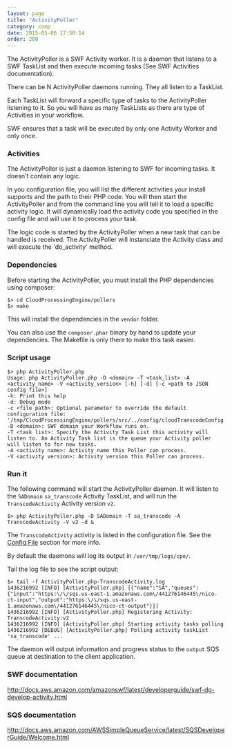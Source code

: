 ```yaml
---
layout: page
title: "ActivityPoller"
category: comp
date: 2015-05-06 17:50:14
order: 200
---
```


The ActivityPoller is a SWF Activity worker. It is a daemon that listens to a SWF TaskList and then execute incoming tasks (See SWF Activities documentation).

There can be N ActivityPoller daemons running. They all listen to a TaskList.

Each TaskList will forward a specific type of tasks to the ActivityPoller listening to it. So you will have as many TaskLists as there are type of Activities in your workflow.

SWF ensures that a task will be executed by only one Activity Worker and only once.

### Activities

The ActivityPoller is just a daemon listening to SWF for incoming tasks. It doesn't contain any logic.

In you configuration file, you will list the different activities your install supports and the path to their PHP code. You will then start the ActivityPoller and from the command line you will tell it to load a specific activity logic. It will dynamically load the activity code you specified in the config file and will use it to process your task.

The logic code is started by the ActivityPoller when a new task that can be handled is received. The ActivityPoller will instanciate the Activity class and will execute the 'do_activity' method.

### Dependencies

Before starting the ActivityPoller, you must install the PHP dependencies using composer:

```
$> cd CloudProcessingEngine/pollers
$> make
```

This will install the dependencies in the `vendor` folder.

You can also use the `composer.phar` binary by hand to update your dependencies. The Makefile is only there to make this task easier.

### Script usage

```
$> php ActivityPoller.php
Usage: php ActivityPoller.php -D <domain> -T <task_list> -A <activity_name> -V <activity_version> [-h] [-d] [-c <path to JSON config file>]
-h: Print this help
-d: Debug mode
-c <file path>: Optional parameter to override the default configuration file: '/tmp/CloudProcessingEngine/pollers/src/../config/cloudTranscodeConfig.json'.
-D <domain>: SWF domain your Workflow runs on.
-T <task list>: Specify the Activity Task List this activity will listen to. An Activity Task list is the queue your Activity poller will listen to for new tasks.
-A <activity name>: Activity name this Poller can process.
-V <activity version>: Activity version this Poller can process.
```

### Run it

The following command will start the ActivityPoller daemon. It will listen to the `SADomain` `sa_transcode` Activity TaskList, and will run the `TranscodeActivity` Activity version `v2`.

```
$> php ActivityPoller.php -D SADomain -T sa_transcode -A TranscodeActivity -V v2 -d &

```

The `TranscodeActivity` activity is listed in the configuration file. See the [Config File](config-files.html) section for more info.

By default the daemons will log its output in `/var/tmp/logs/cpe/`.

Tail the log file to see the script output:

```
$> tail -f ActivityPoller.php-TranscodeActivity.log 
1436216992 [INFO] [ActivityPoller.php] [{"name":"SA","queues":{"input":"https:\/\/sqs.us-east-1.amazonaws.com\/441276146445\/nico-ct-input","output":"https:\/\/sqs.us-east-1.amazonaws.com\/441276146445\/nico-ct-output"}}]
1436216992 [INFO] [ActivityPoller.php] Registering Activity: TranscodeActivity:v2
1436216992 [INFO] [ActivityPoller.php] Starting activity tasks polling
1436216992 [DEBUG] [ActivityPoller.php] Polling activity taskList 'sa_transcode' ...
```

The daemon will output information and progress status to the `output` SQS queue at destination to the client application.

### SWF documentation

http://docs.aws.amazon.com/amazonswf/latest/developerguide/swf-dg-develop-activity.html

### SQS documentation

http://docs.aws.amazon.com/AWSSimpleQueueService/latest/SQSDeveloperGuide/Welcome.html
